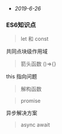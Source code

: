 * _2019-6-26_
### ES6知识点

> let 和 const 

共同点块级作用域

> 箭头函数 ()=>{}

this 指向问题

> 解构函数 


> promise

异步解决方案

> async await
